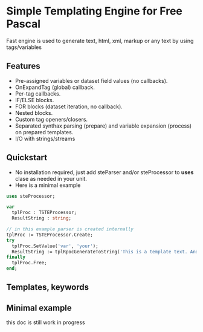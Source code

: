 # Simple Templating Engine for Free Pascal

Fast engine is used to generate text, html, xml, markup or any text by using tags/variables

## Features

* Pre-assigned variables or dataset field values (no callbacks).
* OnExpandTag (global) callback.
* Per-tag callbacks.
* IF/ELSE blocks.
* FOR blocks (dataset iteration, no callback).
* Nested blocks.
* Custom tag openers/closers.
* Separated synthax parsing (prepare) and variable expansion (process) on prepared templates.
* I/O with strings/streams

## Quickstart

* No installation required, just add steParser and/or steProcessor to **uses** clase as needed in your unit.
* Here is a minimal example
```pascal
uses steProcessor;

var
  tplProc : TSTEProcessor;
  ResultString : string;

// in this example parser is created internally
tplProc := TSTEProcessor.Create;
try
  tplProc.SetValue('var', 'your'); 
  ResultString := tplRpocGenerateToString('This is a template text. And here is <?var?> variable');
finally
  tplProc.Free;
end;
```
## Templates, keywords


## Minimal example


this doc is still work in progress
